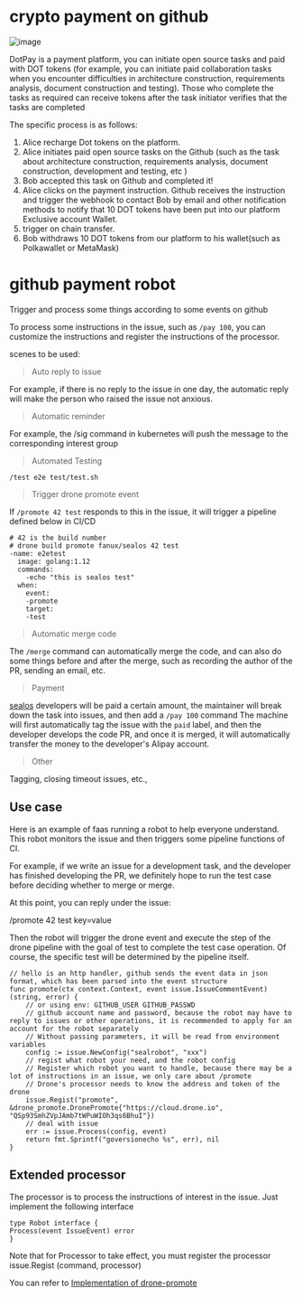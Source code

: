 # crypto payment on github

![image](https://user-images.githubusercontent.com/94216827/142736787-f9bdb340-8703-48b5-9b5a-24dd70f42f08.png)

DotPay is a payment platform, you can initiate open source tasks and paid with DOT tokens  (for example, you can initiate paid collaboration tasks when you encounter difficulties in architecture construction, requirements analysis, document construction and testing). Those who complete the tasks as required can receive tokens after the task initiator verifies that the tasks are completed

The specific process is as follows:
1. Alice recharge Dot tokens on the platform.
2. Alice initiates paid open source tasks on the Github (such as the task about architecture construction, requirements analysis, document construction, development and testing, etc )
3. Bob accepted this task on Github and completed it!
4. Alice clicks on the payment instruction.
Github receives the instruction and trigger the webhook to contact Bob by email and other notification methods to notify that 10 DOT tokens have been put into our platform
Exclusive account Wallet.
5. trigger on chain transfer.
6. Bob withdraws 10 DOT tokens from our platform to his wallet(such as Polkawallet or MetaMask)

# github payment robot
Trigger and process some things according to some events on github

To process some instructions in the issue, such as `/pay 100`, you can customize the instructions and register the instructions of the processor.

scenes to be used:

> Auto reply to issue

For example, if there is no reply to the issue in one day, the automatic reply will make the person who raised the issue not anxious.

> Automatic reminder

For example, the /sig command in kubernetes will push the message to the corresponding interest group

> Automated Testing

`/test e2e test/test.sh`

> Trigger drone promote event

If `/promote 42 test` responds to this in the issue, it will trigger a pipeline defined below in CI/CD

```
# 42 is the build number
# drone build promote fanux/sealos 42 test
-name: e2etest
  image: golang:1.12
  commands:
    -echo "this is sealos test"
  when:
    event:
    -promote
    target:
    -test
```

> Automatic merge code

The `/merge` command can automatically merge the code, and can also do some things before and after the merge, such as recording the author of the PR, sending an email, etc.

> Payment

[sealos](https://github.com/fanux/sealos) developers will be paid a certain amount, the maintainer will break down the task into issues, and then add a `/pay 100` command
The machine will first automatically tag the issue with the `paid` label, and then the developer develops the code PR, and once it is merged, it will automatically transfer the money to the developer's Alipay account.

> Other

Tagging, closing timeout issues, etc.,

## Use case

Here is an example of faas running a robot to help everyone understand. This robot monitors the issue and then triggers some pipeline functions of CI.

For example, if we write an issue for a development task, and the developer has finished developing the PR, we definitely hope to run the test case before deciding whether to merge or merge.

At this point, you can reply under the issue:

/promote 42 test key=value

Then the robot will trigger the drone event and execute the step of the drone pipeline with the goal of test to complete the test case operation. Of course, the specific test will be determined by the pipeline itself.

```golang
// hello is an http handler, github sends the event data in json format, which has been parsed into the event structure
func promote(ctx context.Context, event issue.IssueCommentEvent) (string, error) {
    // or using env: GITHUB_USER GITHUB_PASSWD
    // github account name and password, because the robot may have to reply to issues or other operations, it is recommended to apply for an account for the robot separately
    // Without passing parameters, it will be read from environment variables
    config := issue.NewConfig("sealrobot", "xxx")
    // regist what robot your need, and the robot config
    // Register which robot you want to handle, because there may be a lot of instructions in an issue, we only care about /promote
    // Drone's processor needs to know the address and token of the drone
    issue.Regist("promote", &drone_promote.DronePromote{"https://cloud.drone.io", "QSp93SmhZVpJAmb7tWPuWIOh3qs6BhuI"})
    // deal with issue
    err := issue.Process(config, event)
    return fmt.Sprintf("goversionecho %s", err), nil
}
```

## Extended processor

The processor is to process the instructions of interest in the issue. Just implement the following interface
```golang
type Robot interface {
Process(event IssueEvent) error
}
```
Note that for Processor to take effect, you must register the processor issue.Regist (command, processor)

You can refer to [Implementation of drone-promote](https://github.com/fanux/robot/blob/master/processor/drone_promote/drone_promote.go)
